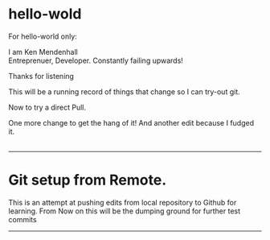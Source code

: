 # hello-wold
For hello-world only:


I am Ken Mendenhall<br>
  Entreprenuer, Developer. Constantly failing upwards!
  
  Thanks for listening
  
 This will be a running record of things that change so I can try-out git.
 
 Now to try a direct Pull.
 
One more change to get the hang of it! And another edit because I fudged it.<br><br>
 <hr>
 
 
 <h1>Git setup from Remote. </h1>
 
This is an attempt at pushing edits from local repository to Github for learning.
From Now on this will be the dumping ground for further test commits
 <hr>
